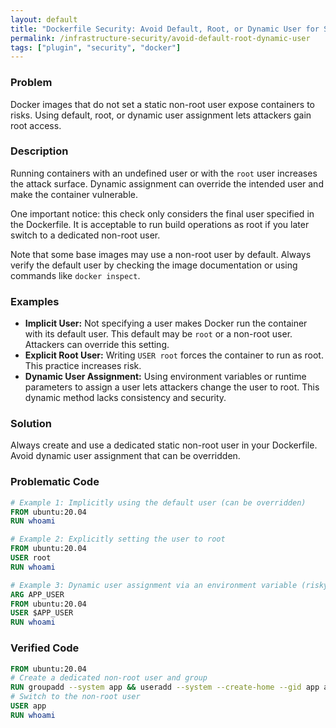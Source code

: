 ```yaml
---
layout: default
title: "Dockerfile Security: Avoid Default, Root, or Dynamic User for Secure Containers"
permalink: /infrastructure-security/avoid-default-root-dynamic-user
tags: ["plugin", "security", "docker"]
---
```


### Problem
Docker images that do not set a static non-root user expose containers to risks. Using default, root, or dynamic user assignment lets attackers gain root access.

### Description
Running containers with an undefined user or with the `root` user increases the attack surface. Dynamic assignment can override the intended user and make the container vulnerable.

One important notice: this check only considers the final user specified in the Dockerfile. It is acceptable to run build operations as root if you later switch to a dedicated non-root user. 

Note that some base images may use a non-root user by default. Always verify the default user by checking the image documentation or using commands like `docker inspect`.

### Examples
- **Implicit User:** Not specifying a user makes Docker run the container with its default user. This default may be `root` or a non-root user. Attackers can override this setting.
- **Explicit Root User:** Writing `USER root` forces the container to run as root. This practice increases risk.
- **Dynamic User Assignment:** Using environment variables or runtime parameters to assign a user lets attackers change the user to root. This dynamic method lacks consistency and security.

### Solution
Always create and use a dedicated static non-root user in your Dockerfile. Avoid dynamic user assignment that can be overridden.

### Problematic Code
```dockerfile
# Example 1: Implicitly using the default user (can be overridden)
FROM ubuntu:20.04
RUN whoami
```
```dockerfile
# Example 2: Explicitly setting the user to root
FROM ubuntu:20.04
USER root
RUN whoami
```
```dockerfile
# Example 3: Dynamic user assignment via an environment variable (risky if overridden)
ARG APP_USER
FROM ubuntu:20.04
USER $APP_USER
RUN whoami
```

### Verified Code
```dockerfile
FROM ubuntu:20.04
# Create a dedicated non-root user and group
RUN groupadd --system app && useradd --system --create-home --gid app app
# Switch to the non-root user
USER app
RUN whoami
```